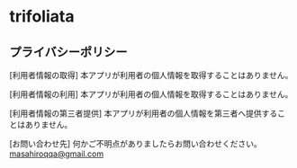 # trifoliata

## プライバシーポリシー
[利用者情報の取得]
本アプリが利用者の個人情報を取得することはありません。

[利用者情報の利用]
本アプリが利用者の個人情報を取得することはありません。

[利用者情報の第三者提供]
本アプリが利用者の個人情報を第三者へ提供することはありません。

[お問い合わせ先]
何かご不明点がありましたらお問い合わせください。
masahiroqqa@gmail.com